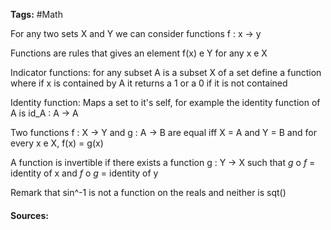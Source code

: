 **Tags:** #Math 

For any two sets X and Y we can consider functions f : x -> y

Functions are rules that gives an element f(x) e Y for any x e X

Indicator functions: for any subset A is a subset X of a set define a function where if x is contained by A it returns a 1 or a 0 if it is not contained

Identity function: Maps a set to it's self, for example the identity function of A is id_A : A -> A

Two functions f : X -> Y and g : A -> B are equal iff X = A and Y = B and for every x e X, f(x) = g(x)

A function is invertible if there exists a function g : Y -> X such that *g* o *f* = identity of x and *f* o *g* = identity of y

Remark that sin^-1 is not a function on the reals and neither is sqt()

#### Sources: